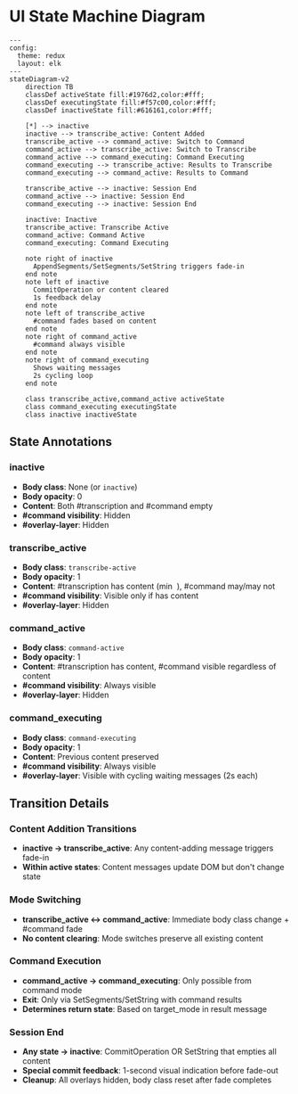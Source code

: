 # UI State Machine Diagram

```mermaid
---
config:
  theme: redux
  layout: elk
---
stateDiagram-v2
    direction TB
    classDef activeState fill:#1976d2,color:#fff;
    classDef executingState fill:#f57c00,color:#fff;
    classDef inactiveState fill:#616161,color:#fff;

    [*] --> inactive
    inactive --> transcribe_active: Content Added
    transcribe_active --> command_active: Switch to Command
    command_active --> transcribe_active: Switch to Transcribe
    command_active --> command_executing: Command Executing
    command_executing --> transcribe_active: Results to Transcribe
    command_executing --> command_active: Results to Command

    transcribe_active --> inactive: Session End
    command_active --> inactive: Session End
    command_executing --> inactive: Session End

    inactive: Inactive
    transcribe_active: Transcribe Active
    command_active: Command Active
    command_executing: Command Executing

    note right of inactive
      AppendSegments/SetSegments/SetString triggers fade-in
    end note
    note left of inactive
      CommitOperation or content cleared
      1s feedback delay
    end note
    note left of transcribe_active
      #command fades based on content
    end note
    note right of command_active
      #command always visible
    end note
    note right of command_executing
      Shows waiting messages
      2s cycling loop
    end note

    class transcribe_active,command_active activeState
    class command_executing executingState
    class inactive inactiveState
```

## State Annotations

### inactive
- **Body class**: None (or `inactive`)
- **Body opacity**: 0
- **Content**: Both #transcription and #command empty
- **#command visibility**: Hidden
- **#overlay-layer**: Hidden

### transcribe_active
- **Body class**: `transcribe-active`
- **Body opacity**: 1
- **Content**: #transcription has content (min &nbsp;), #command may/may not
- **#command visibility**: Visible only if has content
- **#overlay-layer**: Hidden

### command_active
- **Body class**: `command-active`
- **Body opacity**: 1
- **Content**: #transcription has content, #command visible regardless of content
- **#command visibility**: Always visible
- **#overlay-layer**: Hidden

### command_executing
- **Body class**: `command-executing`
- **Body opacity**: 1
- **Content**: Previous content preserved
- **#command visibility**: Always visible
- **#overlay-layer**: Visible with cycling waiting messages (2s each)

## Transition Details

### Content Addition Transitions
- **inactive → transcribe_active**: Any content-adding message triggers fade-in
- **Within active states**: Content messages update DOM but don't change state

### Mode Switching
- **transcribe_active ↔ command_active**: Immediate body class change + #command fade
- **No content clearing**: Mode switches preserve all existing content

### Command Execution
- **command_active → command_executing**: Only possible from command mode
- **Exit**: Only via SetSegments/SetString with command results
- **Determines return state**: Based on target_mode in result message

### Session End
- **Any state → inactive**: CommitOperation OR SetString that empties all content
- **Special commit feedback**: 1-second visual indication before fade-out
- **Cleanup**: All overlays hidden, body class reset after fade completes
